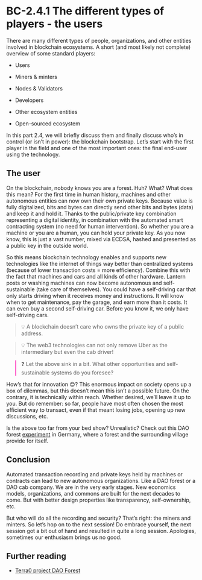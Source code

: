 # BC-2.4.1 The different types of players - the users 


There are many different types of people, organizations, and other entities involved in blockchain ecosystems. A short (and most likely not complete) overview of some standard players: 


* Users 

* Miners & minters

* Nodes & Validators

* Developers

* Other ecosystem entities 

* Open-sourced ecosystem

In this part 2.4, we will briefly discuss them and finally discuss who’s in control (or isn’t in power): the blockchain bootstrap. Let’s start with the first player in the field and one of the most important ones: the final end-user using the technology.  

## The user
On the blockchain, nobody knows you are a forest. Huh? What? What does this mean? For the first time in human history, machines and other autonomous entities can now own their own private keys. Because value is fully digitalized, bits and bytes can directly send other bits and bytes (data) and keep it and hold it. Thanks to the public/private key combination representing a digital identity, in combination with the automated smart contracting system (no need for human intervention). So whether you are a machine or you are a human, you can hold your private key. As you now know, this is just a vast number, mixed via ECDSA, hashed and presented as a public key in the outside world.     

So this means blockchain technology enables and supports new technologies like the internet of things way better than centralized systems (because of lower transaction costs = more efficiency). Combine this with the fact that machines and cars and all kinds of other hardware. Lantern posts or washing machines can now become autonomous and self-sustainable (take care of themselves). You could have a self-driving car that only starts driving when it receives money and instructions. It will know when to get maintenance, pay the garage, and earn more than it costs. It can even buy a second self-driving car. Before you know it, we only have self-driving cars. 

>💡 A blockchain doesn’t care who owns the private key of a public address. 

 

>💡 The web3 technologies can not only remove Uber as the intermediary but even the cab driver!

 <blockquote style="border-color: #ff0bac">❓ Let the above sink in a bit. What other opportunities and self-sustainable systems do you foresee? </blockquote>

How’s that for innovation 😊? This enormous impact on society opens up a box of dilemmas, but this doesn’t mean this isn’t a possible future. On the contrary, it is technically within reach. Whether desired, we’ll leave it up to you. But do remember: so far, people have most often chosen the most efficient way to transact, even if that meant losing jobs, opening up new discussions, etc. 

Is the above too far from your bed show? Unrealistic? Check out this DAO forest [experiment]( https://blockchainhub.net/blog/art-videos/self-sustaining-ai-dao-forest/) in Germany, where a forest and the surrounding village provide for itself.
## Conclusion 
Automated transaction recording and private keys held by machines or contracts can lead to new autonomous organizations. Like a DAO forest or a DAO cab company. We are in the very early stages. New economics models, organizations, and commons are built for the next decades to come. But with better design properties like transparency, self-ownership, etc. 

But who will do all the recording and security? That’s right: the miners and minters. So let’s hop on to the next session! Do embrace yourself, the next session got a bit out of hand and resulted in quite a long session. Apologies, sometimes our enthusiasm brings us no good.

## Further reading
* [Terra0 project DAO Forest](https://blockchainhub.net/blog/art-videos/self-sustaining-ai-dao-forest/) 
